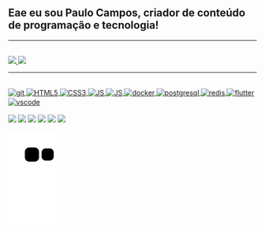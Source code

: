## Eae eu sou Paulo Campos, criador de conteúdo de programação e tecnologia!

---
<div style="display: inline_block"><br>
  <a href="https://github.com/paulocod">
  <img height="140em" src="https://github-readme-stats.vercel.app/api?username=paulocod&show_icons=true&theme=dark&include_all_commits=true&count_private=true"/>
  <img height="140em" src="https://github-readme-stats.vercel.app/api/top-langs/?username=paulocod&layout=compact&langs_count=7&theme=dark"/>
</div>

---

<div style="display: inline_block"><br>
<img align="center" height="30" width="40" src="https://cdn.jsdelivr.net/gh/devicons/devicon/icons/git/git-original.svg" width="36" height="36" alt="git"/>
<img align="center" height="30" width="40" src="https://cdn.jsdelivr.net/gh/devicons/devicon/icons/html5/html5-original.svg" width="36" height="36" alt="HTML5"/>
<img align="center" height="30" width="40" src="https://cdn.jsdelivr.net/gh/devicons/devicon/icons/css3/css3-original.svg" width="36" height="36" alt="CSS3"/>
<img align="center" height="30" width="40" src="https://cdn.jsdelivr.net/gh/devicons/devicon/icons/typescript/typescript-original.svg" width="36" height="36" alt="JS"/>
<img align="center" height="30" width="40" src="https://cdn.jsdelivr.net/gh/devicons/devicon/icons/nodejs/nodejs-original.svg" width="36" height="36" alt="JS"/>
<img align="center" height="30" width="40" src="https://cdn.jsdelivr.net/gh/devicons/devicon/icons/docker/docker-original.svg" width="36" height="36" alt="docker"/>
<img align="center" height="30" width="40" src="https://cdn.jsdelivr.net/gh/devicons/devicon/icons/postgresql/postgresql-original.svg" width="36" height="36" alt="postgresql"/>
<img align="center" height="30" width="40" src="https://cdn.jsdelivr.net/gh/devicons/devicon/icons/redis/redis-original.svg" width="36" height="36" alt="redis"/>
<img align="center" height="30" width="40" src="https://cdn.jsdelivr.net/gh/devicons/devicon/icons/flutter/flutter-original.svg" width="36" height="36" alt="flutter"/>
<img align="center" height="30" width="40" src="https://cdn.jsdelivr.net/gh/devicons/devicon/icons/vscode/vscode-original.svg" width="36" height="36" alt="vscode"/>
</div>

<div style="display: inline_block"><br>
  <a href="https://www.youtube.com/channel/UCwWJEbTXyAjlYpSRfPedy4w" target="_blank"><img src="https://img.shields.io/badge/YouTube-FF0000?style=for-the-badge&logo=youtube&logoColor=white" target="_blank"></a>
<a href = "mailto:paulo.campos.dev@gmail.com"><img src="https://img.shields.io/badge/-Gmail-%23333?style=for-the-badge&logo=gmail&logoColor=white" target="_blank"></a>
<a href="https://www.linkedin.com/in/paulovcampos/" target="_blank"><img src="https://img.shields.io/badge/-LinkedIn-%230077B5?style=for-the-badge&logo=linkedin&logoColor=white" target="_blank"></a>
<a href="https://www.instagram.com/buzz.paulo/" target="_blank"><img src="https://img.shields.io/badge/-Instagram-%23E4405F?style=for-the-badge&logo=instagram&logoColor=white" target="_blank"></a>
<a href="https://medium.com/@paulo.campos.dev" target="_blank"><img src="https://img.shields.io/badge/Medium-12100E?style=for-the-badge&logo=medium&logoColor=white" target="_blank"></a>
<a href="https://dev.to/paulocod" target="_blank"><img src="https://img.shields.io/badge/dev.to-0A0A0A?style=for-the-badge&logo=devdotto&logoColor=white" target="_blank"></a>

</div>

![Snake animation](https://github.com/paulocod/paulocod/blob/output/github-contribution-grid-snake.svg)